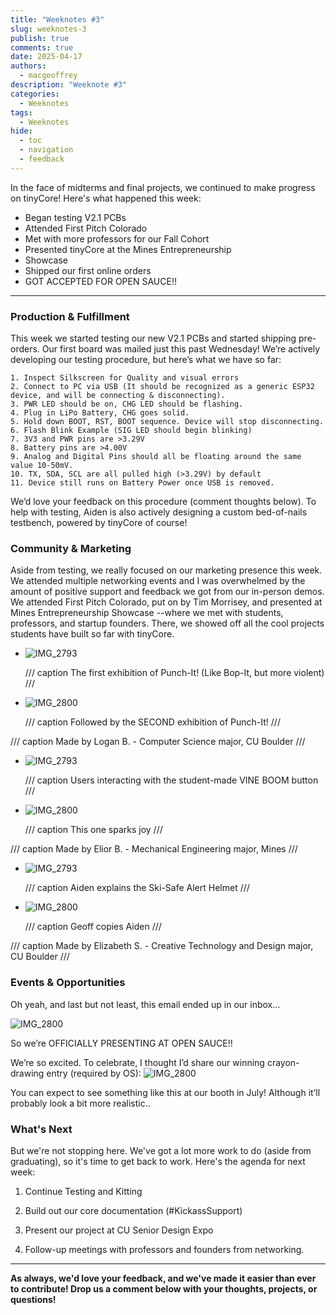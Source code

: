 ```yaml
---
title: "Weeknotes #3"
slug: weeknotes-3
publish: true
comments: true
date: 2025-04-17
authors: 
  - macgeoffrey
description: "Weeknote #3"
categories:
  - Weeknotes
tags:
  - Weeknotes
hide:
  - toc
  - navigation
  - feedback
---
```


In the face of midterms and final projects, we continued to make
progress on tinyCore!
Here's what happened this week:

- Began testing V2.1 PCBs
- Attended First Pitch Colorado
- Met with more professors for our Fall Cohort
- Presented tinyCore at the Mines Entrepreneurship
- Showcase
- Shipped our first online orders
- GOT ACCEPTED FOR OPEN SAUCE!!

<!-- more -->

---

### Production & Fulfillment

This week we started testing our new V2.1 PCBs and started shipping pre-orders. Our first board was mailed just this past Wednesday! We’re actively developing our testing procedure, but here’s what we have so far:

```
1. Inspect Silkscreen for Quality and visual errors
2. Connect to PC via USB (It should be recognized as a generic ESP32 device, and will be connecting & disconnecting). 
3. PWR LED should be on, CHG LED should be flashing.
4. Plug in LiPo Battery, CHG goes solid.
5. Hold down BOOT, RST, BOOT sequence. Device will stop disconnecting.
6. Flash Blink Example (SIG LED should begin blinking)
7. 3V3 and PWR pins are >3.29V
8. Battery pins are >4.00V
9. Analog and Digital Pins should all be floating around the same value 10-50mV.
10. TX, SDA, SCL are all pulled high (>3.29V) by default
11. Device still runs on Battery Power once USB is removed.
```

We’d love your feedback on this procedure (comment thoughts below). To help with testing, Aiden is also actively designing a custom bed-of-nails testbench, powered by tinyCore of course!

### Community & Marketing

Aside from testing, we really focused on our marketing presence this week. We attended multiple networking events and I was overwhelmed by the amount of positive support and feedback we got from our in-person demos. We attended First Pitch Colorado, put on by Tim Morrisey, and presented at Mines Entrepreneurship Showcase --where we met with students, professors, and startup founders. There, we showed off all the cool projects students have built so far with tinyCore.

<div class="grid cards" markdown>

  - ![IMG_2793](weeknotes-3/IMG_2864.JPG)
    
    /// caption
    The first exhibition of Punch-It! (Like Bop-It, but more violent)
    ///


  - ![IMG_2800](weeknotes-3/IMG_2945.JPG)
    
    /// caption
    Followed by the SECOND exhibition of Punch-It!
    ///

</div>

/// caption
Made by Logan B. - Computer Science major, CU Boulder
///

<div class="grid cards" markdown>

  - ![IMG_2793](weeknotes-3/IMG_2909.JPG)
    
    /// caption
    Users interacting with the student-made VINE BOOM button
    ///


  - ![IMG_2800](weeknotes-3/IMG_2910.JPG)
    
    /// caption
    This one sparks joy
    ///

</div>

/// caption
Made by Elior B. - Mechanical Engineering major, Mines
///

<div class="grid cards" markdown>

  - ![IMG_2793](weeknotes-3/IMG_2994.JPG)
    
    /// caption
    Aiden explains the Ski-Safe Alert Helmet 
    ///


  - ![IMG_2800](weeknotes-3/IMG_2946.JPG)
    
    /// caption
    Geoff copies Aiden
    ///

</div>

/// caption
Made by Elizabeth S. - Creative Technology and Design major, CU Boulder
///

### Events & Opportunities

Oh yeah, and last but not least, this email ended up in our inbox…

![IMG_2800](weeknotes-3/AcceptanceLetter.png)

So we’re OFFICIALLY PRESENTING AT OPEN SAUCE!!

We’re so excited. To celebrate, I thought I’d share our winning crayon-drawing entry (required by OS):
![IMG_2800](weeknotes-3/OpenSauceSketch.png)

You can expect to see something like this at our booth in July! Although it’ll probably look a bit more realistic..


### What's Next

But we're not stopping here. We've got a lot more work to do
(aside from graduating), so it's time to get back to work. Here's
the agenda for next week:

1. Continue Testing and Kitting

2. Build out our core documentation (#KickassSupport)

3. Present our project at CU Senior Design Expo

4. Follow-up meetings with professors and founders from networking.


---

**As always, we'd love your feedback, and we've made it easier than ever to contribute! Drop us a comment below with your thoughts, projects, or questions!**

